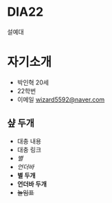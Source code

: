 # DIA22
설예대 

# 자기소개
* 박인혁 20세
* 22학번
* 이메일 <wizard5592@naver.com>

## 샾 두개 
* 대충 내용
* 대충 링크
* *별* 
* _언더바_
* **별 두개**
* __언더바 두개__
* ~~늘임표~~
